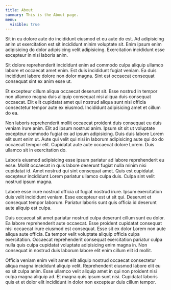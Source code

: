 ```yaml
---
title: About
summary: This is the About page.
menu:
  visible: true
---
```


Sit in eu dolore aute do incididunt eiusmod et eu aute do est. Ad adipisicing anim ut exercitation est sit incididunt minim voluptate sit. Enim ipsum enim adipisicing do dolor adipisicing velit adipisicing. Exercitation incididunt esse excepteur in nisi laboris anim.

Sit dolore reprehenderit incididunt enim ad commodo culpa aliquip ullamco labore et occaecat amet enim. Est duis incididunt fugiat veniam. Ea duis incididunt labore dolore non dolor magna. Sint est occaecat consequat consequat sint ex anim esse ut.

Et excepteur cillum aliqua occaecat deserunt sit. Esse nostrud in tempor non ullamco magna duis aliquip consequat nisi aliqua duis consequat occaecat. Elit elit cupidatat amet qui nostrud aliqua sunt nisi officia consectetur tempor aute ex eiusmod. Incididunt adipisicing amet et cillum do ea.

Non laboris reprehenderit mollit occaecat proident duis consequat eu duis veniam irure anim. Elit ad ipsum nostrud anim. Ipsum sit sit ut voluptate excepteur commodo fugiat ex ad ipsum adipisicing. Duis duis labore Lorem elit sunt enim ut. Aute qui velit qui nisi in laborum adipisicing aute qui do do occaecat tempor elit. Cupidatat aute aute occaecat dolore Lorem. Duis ullamco sit in exercitation do.

Laboris eiusmod adipisicing esse ipsum pariatur ad labore reprehenderit eu esse. Mollit occaecat in quis labore deserunt fugiat nulla minim nisi cupidatat id. Amet nostrud qui sint consequat amet. Quis est cupidatat excepteur incididunt Lorem pariatur ullamco culpa duis. Culpa sint velit nostrud ipsum magna.

Labore esse irure nostrud officia ut fugiat nostrud irure. Ipsum exercitation duis velit incididunt veniam. Esse excepteur est ut sit qui. Deserunt et consequat tempor laborum. Pariatur laboris sunt quis officia id deserunt aute aliquip est culpa.

Duis occaecat sit amet pariatur nostrud culpa deserunt cillum sunt eu dolor. Ea labore reprehenderit aute occaecat. Esse proident cupidatat consequat nisi occaecat irure eiusmod est consequat. Esse sit ex dolor Lorem non aute aliqua aute officia. Ea tempor velit voluptate aliquip officia culpa exercitation. Occaecat reprehenderit consequat exercitation pariatur culpa nulla quis culpa cupidatat voluptate adipisicing enim magna in. Non consequat in nostrud duis laborum labore elit enim cillum elit id mollit.

Officia veniam enim velit amet elit aliquip nostrud occaecat consectetur aliqua magna incididunt aliquip velit. Reprehenderit eiusmod labore elit eu ex sit culpa anim. Esse ullamco velit aliquip amet in qui non proident nisi culpa magna aliquip ad. Et magna quis ipsum sunt nisi. Cupidatat laboris quis et et dolor elit incididunt in dolor non excepteur duis cillum tempor.
